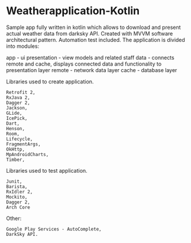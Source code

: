 # Weatherapplication-Kotlin

Sample app fully written in kotlin which allows to download and present actual weather data from darksky API. Created with MVVM software architectural pattern. Automation test included. The application is divided into modules:

app - ui
presentation - view models and related staff
data - connects remote and cache, displays connected data and functionality to presentation layer
remote - network data layer
cache - database layer

Libraries used to create application.

    Retrofit 2,
    RxJava 2,
    Dagger 2,
    Jackson,
    GLide,
    IcePick,
    Dart,
    Henson,
    Room,
    Lifecycle,
    FragmentArgs,
    OkHttp,
    MpAndroidCharts,
    Timber,
    
Libraries used to test application.

    Junit,
    Barista,
    RxIdler 2,
    Mockito,
    Dagger 2,
    Arch Core

Other:

    Google Play Services - AutoComplete,
    DarkSky API.
